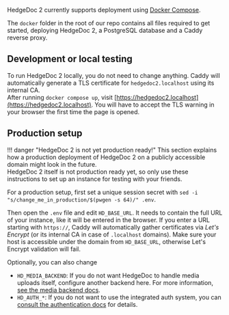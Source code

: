 HedgeDoc 2 currently supports deployment using [Docker Compose](https://docs.docker.com/compose/install/).

The `docker` folder in the root of our repo contains all files required to get started, deploying
HedgeDoc 2, a PostgreSQL database and a Caddy reverse proxy.

## Development or local testing

To run HedgeDoc 2 locally, you do not need to change anything.
Caddy will automatically generate a TLS certificate for `hedgedoc2.localhost` using its internal CA.  
After running `docker compose up`, visit [https://hedgedoc2.localhost](https://hedgedoc2.localhost).
You will have to accept the TLS warning in your browser the first time the page is opened.

## Production setup

<!-- prettier-ignore -->
!!! danger "HedgeDoc 2 is not yet production ready!"
    This section explains how a production deployment of HedgeDoc 2 on a publicly accessible domain
    might look in the future.  
     HedgeDoc 2 itself is not production ready yet, so only use these instructions to set up an
    instance for testing with your friends.

For a production setup, first set a unique session secret with
`sed -i "s/change_me_in_production/$(pwgen -s 64)/" .env`.

Then open the `.env` file and edit `HD_BASE_URL`. It needs to contain the full URL of your instance,
like it will be entered in the browser. If you enter a URL starting with `https://`, Caddy will
automatically gather certificates via _Let's Encrypt_ (or its internal CA in case of `.localhost` domains).
Make sure your host is accessible under the domain from `HD_BASE_URL`, otherwise Let's Encrypt
validation will fail.

Optionally, you can also change

- `HD_MEDIA_BACKEND`: If you do not want HedgeDoc to handle media uploads itself, configure another backend
  here. For more information, [see the media backend docs](/config/#media).
- `HD_AUTH_*`: If you do not want to use the integrated auth system,
  you can [consult the authentication docs](/config/#authentication) for details.
